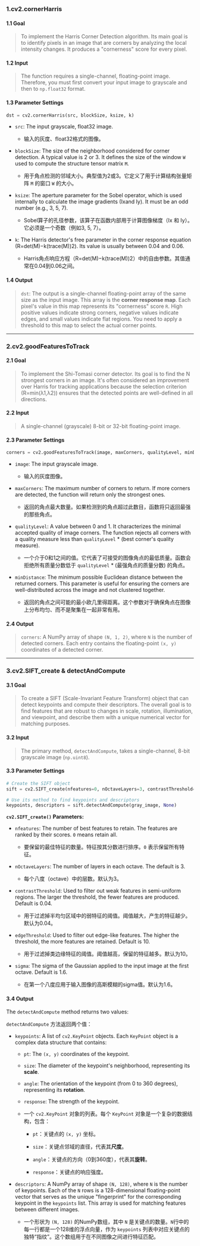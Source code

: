 ### 1.cv2.cornerHarris

#### 1.1 Goal

>To implement the Harris Corner Detection algorithm. Its main goal is to identify pixels in an image that are corners by analyzing the local intensity changes. It produces a "cornerness" score for every pixel.

#### 1.2 Input

>The function requires a single-channel, floating-point image. Therefore, you must first convert your input image to grayscale and then to `np.float32` format.

#### 1.3 Parameter Settings

``` python
dst = cv2.cornerHarris(src, blockSize, ksize, k)
```

- `src`: The input grayscale, float32 image.
    
    - 输入的灰度、float32格式的图像。
        
- `blockSize`: The size of the neighborhood considered for corner detection. A typical value is 2 or 3. It defines the size of the window `W` used to compute the structure tensor matrix `M`.
    
    - 用于角点检测的邻域大小。典型值为2或3。它定义了用于计算结构张量矩阵 `M` 的窗口 `W` 的大小。
        
- `ksize`: The aperture parameter for the Sobel operator, which is used internally to calculate the image gradients (Ix​ and Iy​). It must be an odd number (e.g., 3, 5, 7).
    
    - Sobel算子的孔径参数，该算子在函数内部用于计算图像梯度（Ix​ 和 Iy​）。它必须是一个奇数（例如3, 5, 7）。
        
- `k`: The Harris detector's free parameter in the corner response equation (R=det(M)−k(trace(M))2). Its value is usually between 0.04 and 0.06.
    
    - Harris角点响应方程（R=det(M)−k(trace(M))2）中的自由参数。其值通常在0.04到0.06之间。

#### 1.4 Output

>`dst`: The output is a single-channel floating-point array of the same size as the input image. This array is the **corner response map**. Each pixel's value in this map represents its "cornerness" score `R`. High positive values indicate strong corners, negative values indicate edges, and small values indicate flat regions. You need to apply a threshold to this map to select the actual corner points.

***
### 2.cv2.goodFeaturesToTrack

#### 2.1 Goal

>To implement the Shi-Tomasi corner detector. Its goal is to find the N strongest corners in an image. It's often considered an improvement over Harris for tracking applications because the selection criterion (R=min(λ1​,λ2​)) ensures that the detected points are well-defined in all directions.

#### 2.2 Input

>A single-channel (grayscale) 8-bit or 32-bit floating-point image.

#### 2.3 Parameter Settings

```python
corners = cv2.goodFeaturesToTrack(image, maxCorners, qualityLevel, minDistance)
```

- `image`: The input grayscale image.
    
    - 输入的灰度图像。
        
- `maxCorners`: The maximum number of corners to return. If more corners are detected, the function will return only the strongest ones.
    
    - 返回的角点最大数量。如果检测到的角点超过此数目，函数将只返回最强的那些角点。
        
- `qualityLevel`: A value between 0 and 1. It characterizes the minimal accepted quality of image corners. The function rejects all corners with a quality measure less than `qualityLevel` * (best corner's quality measure).
    
    - 一个介于0和1之间的值。它代表了可接受的图像角点的最低质量。函数会拒绝所有质量分数低于 `qualityLevel` * (最强角点的质量分数) 的角点。
        
- `minDistance`: The minimum possible Euclidean distance between the returned corners. This parameter is useful for ensuring the corners are well-distributed across the image and not clustered together.
    
    - 返回的角点之间可能的最小欧几里得距离。这个参数对于确保角点在图像上分布均匀、而不是聚集在一起非常有用。


#### 2.4 Output

>`corners`: A NumPy array of shape `(N, 1, 2)`, where `N` is the number of detected corners. Each entry contains the floating-point `(x, y)` coordinates of a detected corner.

***
### 3.cv2.SIFT_create & detectAndCompute

#### 3.1 Goal

>To create a SIFT (Scale-Invariant Feature Transform) object that can detect keypoints and compute their descriptors. The overall goal is to find features that are robust to changes in scale, rotation, illumination, and viewpoint, and describe them with a unique numerical vector for matching purposes.

#### 3.2 Input

>The primary method, `detectAndCompute`, takes a single-channel, 8-bit grayscale image (`np.uint8`).

#### 3.3 Parameter Settings

``` python
# Create the SIFT object
sift = cv2.SIFT_create(nfeatures=0, nOctaveLayers=3, contrastThreshold=0.04, edgeThreshold=10, sigma=1.6)

# Use its method to find keypoints and descriptors
keypoints, descriptors = sift.detectAndCompute(gray_image, None)
```

**`cv2.SIFT_create()` Parameters:**

- `nfeatures`: The number of best features to retain. The features are ranked by their scores. `0` means retain all.
    
    - 要保留的最佳特征的数量。特征按其分数进行排序。`0` 表示保留所有特征。
        
- `nOctaveLayers`: The number of layers in each octave. The default is 3.
    
    - 每个八度（octave）中的层数。默认为3。
        
- `contrastThreshold`: Used to filter out weak features in semi-uniform regions. The larger the threshold, the fewer features are produced. Default is 0.04.
    
    - 用于过滤掉半均匀区域中的弱特征的阈值。阈值越大，产生的特征越少。默认为0.04。
        
- `edgeThreshold`: Used to filter out edge-like features. The higher the threshold, the more features are retained. Default is 10.
    
    - 用于过滤掉类边缘特征的阈值。阈值越高，保留的特征越多。默认为10。
        
- `sigma`: The sigma of the Gaussian applied to the input image at the first octave. Default is 1.6.
    
    - 在第一个八度应用于输入图像的高斯模糊的sigma值。默认为1.6。

#### 3.4 Output

The `detectAndCompute` method returns two values:

`detectAndCompute` 方法返回两个值：

- `keypoints`: A list of `cv2.KeyPoint` objects. Each `KeyPoint` object is a complex data structure that contains:
    
    - `pt`: The `(x, y)` coordinates of the keypoint.
        
    - `size`: The diameter of the keypoint's neighborhood, representing its **scale**.
        
    - `angle`: The orientation of the keypoint (from 0 to 360 degrees), representing its **rotation**.
        
    - `response`: The strength of the keypoint.
        
    - 一个 `cv2.KeyPoint` 对象的列表。每个 `KeyPoint` 对象是一个复杂的数据结构，包含：
        
        - `pt`：关键点的 `(x, y)` 坐标。
            
        - `size`：关键点邻域的直径，代表其**尺度**。
            
        - `angle`：关键点的方向（0到360度），代表其**旋转**。
            
        - `response`：关键点的响应强度。
            
- `descriptors`: A NumPy array of shape `(N, 128)`, where `N` is the number of keypoints. Each of the `N` rows is a 128-dimensional floating-point vector that serves as the unique "fingerprint" for the corresponding keypoint in the `keypoints` list. This array is used for matching features between different images.
    
    - 一个形状为 `(N, 128)` 的NumPy数组，其中 `N` 是关键点的数量。`N`行中的每一行都是一个128维的浮点向量，作为 `keypoints` 列表中对应关键点的独特“指纹”。这个数组用于在不同图像之间进行特征匹配。